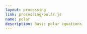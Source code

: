 ```yaml
---
layout: processing
link: processing/polar.js
name: polar
description: Basic polar equations
---
```

